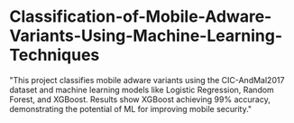 # Classification-of-Mobile-Adware-Variants-Using-Machine-Learning-Techniques
"This project classifies mobile adware variants using the CIC-AndMal2017 dataset and machine learning models like Logistic Regression, Random Forest, and XGBoost. Results show XGBoost achieving 99% accuracy, demonstrating the potential of ML for improving mobile security."
